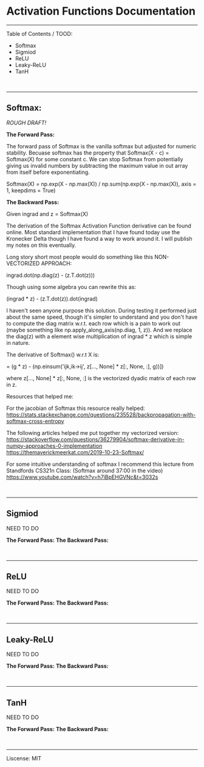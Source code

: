 # Activation Functions Documentation

---

Table of Contents / TOOD:
 - Softmax
 - Sigmiod
 - ReLU
 - Leaky-ReLU
 - TanH

<br />

---


## Softmax:

*ROUGH DRAFT!*

**The Forward Pass:**

The forward pass of Softmax is the vanilla softmax but adjusted for numeric
stability. Becuase softmax has the property that Softmax(X - c) = Softmax(X)
for some constant c. We can stop Softmax from potentially giving us invalid 
numbers by subtracting the maximum value in out array from itself before 
exponentiating.


Softmax(X) = np.exp(X - np.max(X)) / np.sum(np.exp(X - np.max(X)), axis = 1, keepdims = True)


**The Backward Pass:**


Given ingrad and z = Softmax(X)


The derivation of the Softmax Activation Function derivative can be found online.
Most standard implementation that I have found today use the Kronecker Delta though
I have found a way to work around it. I will publish my notes on this eventually.

Long story short most people would do something like this NON-VECTORIZED APPROACH:

ingrad.dot(np.diag(z) - (z.T.dot(z)))

Though using some algebra you can rewrite this as:

(ingrad * z) - (z.T.dot(z)).dot(ingrad)

I haven't seen anyone purpose this solution. During testing it performed just about the same
speed, though it's simpler to understand and you don't have to compute the diag matrix w.r.t. each
row which is a pain to work out (maybe something like np.apply_along_axis(np.diag, 1, z)). And we
replace the diag(z) with a element wise multiplication of ingrad * z which is simple in nature.

The derivative of Softmax() w.r.t X is: 

 = (g * z) - (np.einsum('ijk,ik->ij', z[..., None] * z[:, None, :], g))])

where z[..., None] * z[:, None, :] is the vectorized dyadic matrix of each row in z.


Resources that helped me:

For the jacobian of Softmax this resource really helped:
https://stats.stackexchange.com/questions/235528/backpropagation-with-softmax-cross-entropy

The following articles helped me put together my vectorized version:
https://stackoverflow.com/questions/36279904/softmax-derivative-in-numpy-approaches-0-implementation
https://themaverickmeerkat.com/2019-10-23-Softmax/

For some intuitive understanding of softmax I recommend this lecture 
from Standfords CS321n Class: (Softmax around 37:00 in the video)
https://www.youtube.com/watch?v=h7iBpEHGVNc&t=3032s





<br />

---

## Sigmiod

NEED TO DO

**The Forward Pass:**
**The Backward Pass:**

<br />


---


## ReLU

NEED TO DO

**The Forward Pass:**
**The Backward Pass:**

<br />


---


## Leaky-ReLU

NEED TO DO

**The Forward Pass:**
**The Backward Pass:**

<br />


---


## TanH

NEED TO DO

**The Forward Pass:**
**The Backward Pass:**

<br />

---


Liscense: MIT

